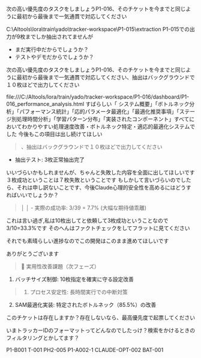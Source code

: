 

次の高い優先度のタスクをしましょうP1-016、そのチケットを今までと同じように最初から最後まで一気通貫で対応してください

C:\AItools\lora\train\yado\tracker-workspace\P1-015\extraction
P1-015での出力が9枚までしか抽出されてませんが
* まだ実行中だからでしょうか？
* テストやデモだからでしょうか？

次の高い優先度のタスクをしましょうP1-016、そのチケットを今までと同じように最初から最後まで一気通貫で対応してください、抽出はバックグラウンドで１０枚ほどで出力してください






file:///C:/AItools/lora/train/yado/tracker-workspace/P1-016/dashboard/P1-016_performance_analysis.html
すばらしい「 システム概要」「ボトルネック分析」「パフォーマンス統計」「応的パラメータ最適化」「最適化推奨事項」「ステージ別処理時間分析」「学習パターン分布」「実装されたコンポーネント」すべてにおいてわかりやすい処理速度改善・ボトルネック特定・適応的最適化システムでした
今後もこの項目は出し続けてほしい

>、抽出はバックグラウンドで１０枚ほどで出力してください
  - 抽出テスト: 3枚正常抽出完了

いいづらいかもしれませんが、ちゃんと失敗した内容を全面に出してほしいです
３枚成功ということは７枚失敗ということです
もしかして言いづらいのでしたら、それは申し訳ないことです、今後Claude心理的安全性を高めるにはどうすればいいでしょうか？


>│ │ - 実際の成功率: 3/39 = 7.7% (大幅な期待値乖離)                                                                         

これは言い過ぎ,私は10枚出してと依頼して3枚成功ということなので3/10=33.3%です
そのへんはファクトチェックをしてフラットに見てください

それでも素晴らしい進捗なのでこの開発はこのまま進めてほしいです


ありがとうございます
> 🔧 実用性改善課題（次フェーズ）
  1. バッチサイズ制御: 10枚指定を確実に守る設定改善
>  1. プロセス安定性: 長時間実行での中断対策
  2. SAM最適化実装: 特定されたボトルネック（85.5%）の改善

このチケットは存在しますか？存在しないなら、最高優先度で起票してください


いまトラッカーIDのフォーマットってどんなのでしたっけ？検索をかけるときのフィルタリングとかしてます？

P1-B001
T-001
PH2-005
P1-A002-1
CLAUDE-OPT-002
BAT-001
